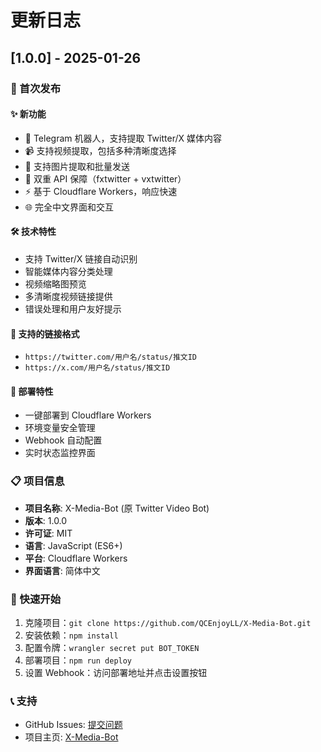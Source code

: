 # 更新日志

## [1.0.0] - 2025-01-26

### 🎉 首次发布

#### ✨ 新功能
- 🤖 Telegram 机器人，支持提取 Twitter/X 媒体内容
- 📹 支持视频提取，包括多种清晰度选择
- 📸 支持图片提取和批量发送
- 🔄 双重 API 保障（fxtwitter + vxtwitter）
- ⚡ 基于 Cloudflare Workers，响应快速
- 🌐 完全中文界面和交互

#### 🛠️ 技术特性
- 支持 Twitter/X 链接自动识别
- 智能媒体内容分类处理
- 视频缩略图预览
- 多清晰度视频链接提供
- 错误处理和用户友好提示

#### 📱 支持的链接格式
- `https://twitter.com/用户名/status/推文ID`
- `https://x.com/用户名/status/推文ID`

#### 🔧 部署特性
- 一键部署到 Cloudflare Workers
- 环境变量安全管理
- Webhook 自动配置
- 实时状态监控界面

### 📋 项目信息
- **项目名称**: X-Media-Bot (原 Twitter Video Bot)
- **版本**: 1.0.0
- **许可证**: MIT
- **语言**: JavaScript (ES6+)
- **平台**: Cloudflare Workers
- **界面语言**: 简体中文

### 🚀 快速开始
1. 克隆项目：`git clone https://github.com/QCEnjoyLL/X-Media-Bot.git`
2. 安装依赖：`npm install`
3. 配置令牌：`wrangler secret put BOT_TOKEN`
4. 部署项目：`npm run deploy`
5. 设置 Webhook：访问部署地址并点击设置按钮

### 📞 支持
- GitHub Issues: [提交问题](https://github.com/QCEnjoyLL/X-Media-Bot/issues)
- 项目主页: [X-Media-Bot](https://github.com/QCEnjoyLL/X-Media-Bot)